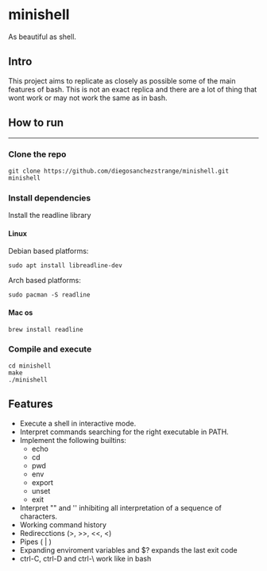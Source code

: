 # minishell

As beautiful as shell.

## Intro

This project aims to replicate as closely as possible some of the main features of bash. This is not an exact replica and there are a lot of thing that wont work or may not work the same as in bash.

## How to run
---
### Clone the repo
```
git clone https://github.com/diegosanchezstrange/minishell.git minishell
```
### Install dependencies

Install the readline library

#### Linux

Debian based platforms:
```
sudo apt install libreadline-dev
```
Arch based platforms:
```
sudo pacman -S readline
```
#### Mac os
```
brew install readline
```
### Compile and execute
```
cd minishell
make
./minishell
```

## Features
- Execute a shell in interactive mode.
- Interpret commands searching for the right executable in PATH.
- Implement the following builtins:
    - echo 
    - cd
    - pwd
    - env
    - export
    - unset
    - exit
- Interpret "" and '' inhibiting all interpretation of a sequence of characters.
- Working command history
- Redirecctions (>, >>, <<, <)
- Pipes ( | )
- Expanding enviroment variables and $? expands the last exit code
- ctrl-C, ctrl-D and ctrl-\ work like in bash 


